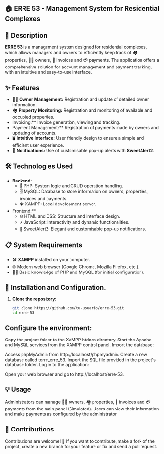 ## 🏠 ERRE 53 - Management System for Residential Complexes

## 📖 Description

**ERRE 53** is a management system designed for residential complexes, which allows managers and owners to efficiently keep track of 🏘️ properties, 🧑‍💼 owners, 📄 invoices and 💳 payments. The application offers a comprehensive solution for account management and payment tracking, with an intuitive and easy-to-use interface.

## ✨ Features

- 🧑‍💼 **Owner Management:** Registration and update of detailed owner information.
- 🏘️ **Property Monitoring:** Registration and monitoring of available and occupied properties.
- Invoicing:** Invoice generation, viewing and tracking.
- Payment Management:** Registration of payments made by owners and updating of accounts.
- 🖥️ **Intuitive Interface:** User friendly design to ensure a simple and efficient user experience.
- 🔔 **Notifications:** Use of customisable pop-up alerts with **SweetAlert2**.

## 🛠️ Technologies Used

- **Backend:**
  - 🐘 PHP: System logic and CRUD operation handling.
  - 🗄️ MySQL: Database to store information on owners, properties, invoices and payments.
  - 🛠️ XAMPP: Local development server.
- Frontend:**
  - 🌐 HTML and CSS: Structure and interface design.
  - ⚡ JavaScript: Interactivity and dynamic functionalities.
  - 🎨 SweetAlert2: Elegant and customisable pop-up notifications.

## 📋 System Requirements

- 🛠️ **XAMPP** installed on your computer.
- 🌐 Modern web browser (Google Chrome, Mozilla Firefox, etc.).
- 🧑‍💻 Basic knowledge of PHP and MySQL (for initial configuration).

## 🚀 Installation and Configuration.

1. **Clone the repository:**
   ````bash
   git clone https://github.com/tu-usuario/erre-53.git
   cd erre-53
## Configure the environment:

Copy the project folder to the XAMPP htdocs directory.
Start the Apache and MySQL services from the XAMPP control panel.
Import the database:

Access phpMyAdmin from http://localhost/phpmyadmin.
Create a new database called torre_erre_53.
Import the SQL file provided in the project's database folder.
Log in to the application:

Open your web browser and go to http://localhost/erre-53.

## 💡 Usage
Administrators can manage 🧑‍💼 owners, 🏘️ properties, 📄 invoices and 💳 payments from the main panel (Simulated).
Users can view their information and make payments as configured by the administrator.

## 🤝 Contributions
Contributions are welcome! 🙌
If you want to contribute, make a fork of the project, create a new branch for your feature or fix and send a pull request.

